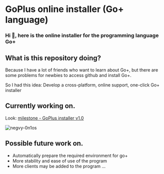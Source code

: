 # GoPlus online installer (Go+ language)

### Hi 👋, here is the online installer for the programming language Go+

## What is this repository doing?

Because I have a lot of friends who want to learn about Go+, 
but there are some problems for newbies to access github and install Go+.

So I had this idea: Develop a cross-platform, online support, one-click Go+ installer


## Currently working on.
Look: [milestone - GoPlus installer v1.0](https://github.com/uiuing/goplus_installer-online/milestone/1)

![negvy-0n1os](https://user-images.githubusercontent.com/73827386/173845497-25c98f98-e34b-4298-939e-f00f072b986a.gif)

## Possible future work on.
- Automatically prepare the required environment for go+
- More stability and ease of use of the program
- More clients may be added to the program
...
